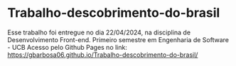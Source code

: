 # Trabalho-descobrimento-do-brasil
 Esse trabalho foi entregue no dia 22/04/2024, na disciplina de Desenvolvimento Front-end.
 Primeiro semestre em Engenharia de Software - UCB
Acesso pelo Github Pages no link: https://gbarbosa06.github.io/Trabalho-descobrimento-do-brasil/

